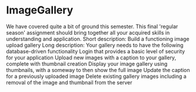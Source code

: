 # ImageGallery
We have covered quite a bit of ground this semester. This final 'regular season' assignment should bring together all your acquired skills in understanding and application.  Short description:  Build a functioning image upload gallery  Long description:  Your gallery needs to have the following database-driven functionality  Login that provides a basic level of security for your application Upload new images with a caption to your gallery, complete with thumbnail creation Display your image gallery using thumbnails, with a someway to then show the full image Update the caption for a previously uploaded image Delete existing gallery images including a removal of the image and thumbnail from the server
